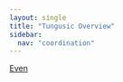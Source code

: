 ```yaml
---
layout: single
title: "Tungusic Overview"
sidebar:
  nav: "coordination"
---
```


[Even](/coordination/cfiles/even.pdf)